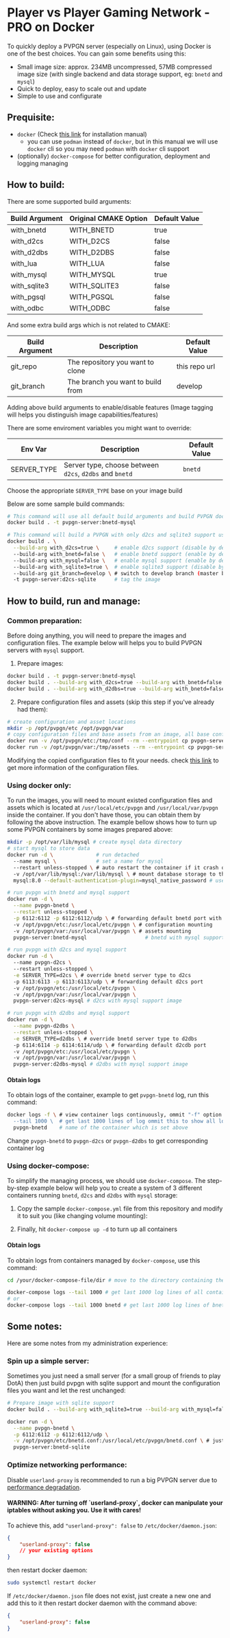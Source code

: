 Player vs Player Gaming Network - PRO on Docker
=====

To quickly deploy a PVPGN server (especially on Linux), using Docker is one of the best choices. You can gain some benefits using this:
- Small image size: approx. 234MB uncompressed, 57MB compressed image size (with single backend and data storage support, eg: `bnetd` and `mysql`)
- Quick to deploy, easy to scale out and update
- Simple to use and configurate

## Prequisite:

- `docker` (Check [this link](https://docs.docker.com/engine/install/) for installation manual) 
  - you can use `podman` instead of `docker`, but in this manual we will use `docker` cli so you may need `podman` with `docker` cli support
- (optionally) `docker-compose` for better configuration, deployment and logging managing

## How to build:

There are some supported build arguments:

| Build Argument | Original CMAKE Option | Default Value |
|----------------|-----------------------|---------------|
| with_bnetd     | WITH_BNETD            | true          |
| with_d2cs      | WITH_D2CS             | false         |
| with_d2dbs     | WITH_D2DBS            | false         |
| with_lua       | WITH_LUA              | false         |
| with_mysql     | WITH_MYSQL            | true          |
| with_sqlite3   | WITH_SQLITE3          | false         |
| with_pgsql     | WITH_PGSQL            | false         |
| with_odbc      | WITH_ODBC             | false         |

And some extra build args which is not related to CMAKE:

| Build Argument | Description                       | Default Value |
|----------------|-----------------------------------|---------------|
| git_repo       | The repository you want to clone  | this repo url |
| git_branch     | The branch you want to build from | develop       |

Adding above build arguments to enable/disable features (Image tagging will helps you distinguish image capabilities/features)

There are some enviroment variables you might want to override:

| Env Var     | Description                                             | Default Value |
|-------------|---------------------------------------------------------|---------------|
| SERVER_TYPE | Server type, choose between `d2cs`, `d2dbs` and `bnetd` | `bnetd`       |

Choose the appropriate `SERVER_TYPE` base on your image build

Below are some sample build commands:

```bash
# This command will use all default build arguments and build PVPGN docker image with only bnetd and mysql support using master branch
docker build . -t pvpgn-server:bnetd-mysql

# This command will build a PVPGN with only d2cs and sqlite3 support using develop branch
docker build . \
  --build-arg with_d2cs=true \     # enable d2cs support (disable by default)
  --build-arg with_bnetd=false \   # enable bnetd support (enable by default)
  --build-arg with_mysql=false \   # enable mysql support (enable by default)
  --build-arg with_sqlite3=true \  # enable sqlite3 support (disable by default)
  --build-arg git_branch=develop \ # switch to develop branch (master branch by default)
  -t pvpgn-server:d2cs-sqlite      # tag the image 
```

## How to build, run and manage:

### Common preparation:

Before doing anything, you will need to prepare the images and configuration files. The example below will helps you to build PVPGN servers with `mysql` support.

1. Prepare images:

```bash
docker build . -t pvpgn-server:bnetd-mysql
docker build . --build-arg with_d2cs=true --build-arg with_bnetd=false -t pvpgn-server:d2cs-mysql
docker build . --build-arg with_d2dbs=true --build-arg with_bnetd=false -t pvpgn-server:d2dbs-mysql
```

2. Prepare configuration files and assets (skip this step if you've already had them):

```bash
# create configuration and asset locations
mkdir -p /opt/pvpgn/etc /opt/pvpgn/var
# copy configuration files and base assets from an image, all base configuration files in any image are the same
docker run -v /opt/pvpgn/etc:/tmp/conf --rm --entrypoint cp pvpgn-server:bnetd-mysql -r /usr/local/etc/pvpgn/* /tmp/conf
docker run -v /opt/pvpgn/var:/tmp/assets --rm --entrypoint cp pvpgn-server:bnetd-mysql -r /usr/local/etc/pvpgn/* /tmp/assets
```
Modifying the copied configuration files to fit your needs. check [this link](https://pvpgn.pro/pvpgn_installation.html) to get more information of the configuration files.

### Using docker only:

To run the images, you will need to mount existed configuration files and assets which is located at `/usr/local/etc/pvpgn` and `/usr/local/var/pvpgn` inside the container. If you don't have those, you can obtain them by following the above instruction. The example bellow shows how to turn up some PVPGN containers by some images prepared above:

```bash
mkdir -p /opt/var/lib/mysql # create mysql data directory
# start mysql to store data
docker run -d \              # run detached
  --name mysql \             # set a name for mysql
  --restart unless-stopped \ # auto restart the container if it crash or server restart, unless you manually stop it
  -v /opt/var/lib/mysql:/var/lib/mysql \ # mount database storage to the host
  mysql:8.0 --default-authentication-plugin=mysql_native_password # use native password instead of default "caching_sha2_password" authentication plugin, which is not supported by php and a lot legacy softwares

# run pvpgn with bnetd and mysql support
docker run -d \
  --name pvpgn-bnetd \
  --restart unless-stopped \
  -p 6112:6112 -p 6112:6112/udp \ # forwarding default bnetd port with both tcp and udp protocol
  -v /opt/pvpgn/etc:/usr/local/etc/pvpgn \ # configuration mounting
  -v /opt/pvpgn/var:/usr/local/var/pvpgn \ # assets mounting
  pvpgn-server:bnetd-mysql                   # bnetd with mysql support image

# run pvpgn with d2cs and mysql support
docker run -d \                   
  --name pvpgn-d2cs \            
  --restart unless-stopped \
  -e SERVER_TYPE=d2cs \ # override bnetd server type to d2cs
  -p 6113:6113 -p 6113:6113/udp \ # forwarding default d2cs port
  -v /opt/pvpgn/etc:/usr/local/etc/pvpgn \ 
  -v /opt/pvpgn/var:/usr/local/var/pvpgn \ 
  pvpgn-server:d2cs-mysql # d2cs with mysql support image

# run pvpgn with d2dbs and mysql support
docker run -d \
  --name pvpgn-d2dbs \
  --restart unless-stopped \
  -e SERVER_TYPE=d2dbs \ # override bnetd server type to d2dbs
  -p 6114:6114 -p 6114:6114/udp \ # forwarding default d2cdb port
  -v /opt/pvpgn/etc:/usr/local/etc/pvpgn \ 
  -v /opt/pvpgn/var:/usr/local/var/pvpgn \ 
  pvpgn-server:d2dbs-mysql # d2dbs with mysql support image
```

#### Obtain logs

To obtain logs of the container, example to get `pvpgn-bnetd` log, run this command:

```bash
docker logs -f \ # view container logs continuously, ommit "-f" option if you don't want to keep seeing the logs
  --tail 1000 \  # get last 1000 lines of log ommit this to show all logs or decrease to 500 or 200 if you don't want to see too much log
  pvpgn-bnetd    # name of the container which is set above
```

Change `pvpgn-bnetd` to `pvpgn-d2cs` or `pvpgn-d2dbs` to get corresponding container log

### Using docker-compose:

To simplify the managing process, we should use `docker-compose`. The step-by-step example below will help you to create a system of 3 different containers running `bnetd`, `d2cs` and `d2dbs` with `mysql` storage:

1. Copy the sample `docker-compose.yml` file from this repository and modify it to suit you (like changing volume mounting):

2. Finally, hit `docker-compose up -d` to turn up all containers

#### Obtain logs

To obtain logs from containers managed by `docker-compose`, use this command:
```bash
cd /your/docker-compose-file/dir # move to the directory containing the docker-compose.yml file

docker-compose logs --tail 1000 # get last 1000 log lines of all containers managed by docker-compose
# or
docker-compose logs --tail 1000 bnetd # get last 1000 log lines of bnetd only
```

## Some notes:

Here are some notes from my administration experience:

### Spin up a simple server:

Sometimes you just need a small server (for a small group of friends to play DotA) then just build pvpgn with sqlite support and mount the configuration files you want and let the rest unchanged:

```bash
# Prepare image with sqlite support
docker build . --build-arg with_sqlite3=true --build-arg with_mysql=false -t pvpgn-server:bnetd-sqlite

docker run -d \
  --name pvpgn-bnetd \
  -p 6112:6112 -p 6112:6112/udp \
  -v /opt/pvpgn/etc/bnetd.conf:/usr/local/etc/pvpgn/bnetd.conf \ # just mount the bnetd configuration files
  pvpgn-server:bnetd-sqlite
```

### Optimize networking performance:

Disable `userland-proxy` is recommended to run a big PVPGN server due to [performance degradation](https://franckpachot.medium.com/high-cpu-usage-in-docker-proxy-with-chatty-database-application-disable-userland-proxy-415ffa064955).

<div class="text-red mb-2">
    <h4>WARNING: After turning off `userland-proxy`, docker can manipulate your iptables without asking you. Use it with cares!</h4>
</div>

To achieve this, add `"userland-proxy": false` to `/etc/docker/daemon.json`:
```json
{
    "userland-proxy": false
    // your existing options
}
```

then restart docker daemon:
```bash
sudo systemctl restart docker
```

If `/etc/docker/daemon.json` file does not exist, just create a new one and add this to it then restart docker daemon with the command above:
```json
{
    "userland-proxy": false
}
```